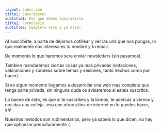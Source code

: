 ```yaml
---
layout: subscribe
title1: Suscribete!
subtitle1: Por que debes suscribirte
title2: Formulario
subtitle2: Completa esto y ya esta!
---
```


Al suscribirte, a parte de dejarnos cotillear y ver las urls que nos pongas, lo
que realmente nos interesa es tu nombre y tu email.

De momento lo que haremos sera enviar newsletters (sin pasarnos).

Tambien mandaremos ciertas cosas ya mas privadas (votaciones, valoraciones
y sondeos sobre temas y sesiones, tanto hechos como por hacer).

Si en algun momento llegamos a desarrollar una web mas completa que tenga parte
privada, sin ninguna duda os avisaremos si estais suscritos.

Lo bueno de esto, es que si te suscribes y la liamos, te acercas a vernos
y nos das una colleja -eso con otros sitios de internet no lo puedes hacer, eh!-.

Nuestros metodos son rudimentarios, pero ya sabeis lo que dicen, no hay que
optimizar prematuramente :)

